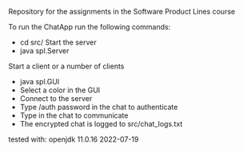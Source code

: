 Repository for the assignments in the Software Product Lines course

To run the ChatApp run the following commands:
- cd src/ 
Start the server 
- java spl.Server  

Start a client or a number of clients
- java spl.GUI
- Select a color in the GUI
- Connect to the server
- Type /auth password in the chat to authenticate
- Type in the chat to communicate
- The encrypted chat is logged to src/chat_logs.txt

tested with: openjdk 11.0.16 2022-07-19
